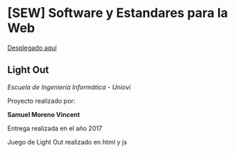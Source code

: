 # [SEW]  Software y Estandares para la Web

[Desplegado aquí](https://samuelmorenov.github.io/SEW-LightOut/LightOut.html)

## Light Out

*Escuela de Ingeniería Informática - Uniovi*

Proyecto realizado por:

**Samuel Moreno Vincent**

Entrega realizada en el año 2017

Juego de Light Out realizado en html y js

